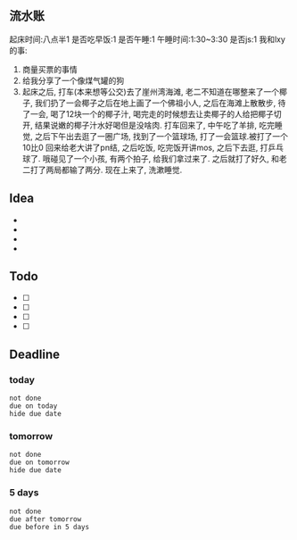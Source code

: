 ## 流水账
起床时间:八点半1
是否吃早饭:1
是否午睡:1
午睡时间:1:30~3:30
是否js:1
我和lxy的事: 
1. 商量买票的事情
2. 给我分享了一个像煤气罐的狗
3. 起床之后, 打车(本来想等公交)去了崖州湾海滩, 老二不知道在哪整来了一个椰子, 我们扔了一会椰子之后在地上画了一个佛祖小人, 之后在海滩上散散步, 待了一会, 喝了12块一个的椰子汁, 喝完走的时候想去让卖椰子的人给把椰子切开, 结果说嫩的椰子汁水好喝但是没啥肉. 打车回来了, 中午吃了羊排, 吃完睡觉, 之后下午出去逛了一圈广场, 找到了一个篮球场, 打了一会篮球.被打了一个10比0 回来给老大讲了pn结, 之后吃饭, 吃完饭开讲mos, 之后下去逛, 打乒乓球了. 哦碰见了一个小孩, 有两个拍子, 给我们拿过来了. 之后就打了好久, 和老二打了两局都输了两分. 现在上来了, 洗漱睡觉.

## Idea
- 
- 
- 
- 

## Todo
- [ ] 
- [ ] 
- [ ] 
- [ ] 

## Deadline
### today
```tasks
not done
due on today
hide due date
```
### tomorrow
```tasks
not done
due on tomorrow
hide due date
```
### 5 days
```tasks
not done
due after tomorrow
due before in 5 days
```
